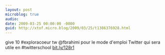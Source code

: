 ```yaml
---
layout: post
microblog: true
audio: 
date: 2009-03-25 00:00:00 -0000
guid: http://xtof.micro.blog/2009/03/25/t1386376928.html
---
```

give 10 #exploracoeur tw @fbrahimi pour le mode d'emploi Twitter  qui sera utile en #twitterschool  [bit.ly/128r1](http://bit.ly/128r1)
